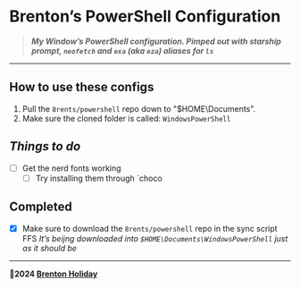 # Brenton’s PowerShell Configuration

> ***My Window’s PowerShell configuration. Pimped out with starship prompt, `neofetch` and `exa` (aka `eza`) aliases for `ls`***

---

## How to use these configs

1. Pull the `8rents/powershell` repo down to "$HOME\Documents". 
2. Make sure the cloned folder is called: `WindowsPowerShell`

## *Things to do*

- [ ] Get the nerd fonts working
  - [ ] Try installing them through `choco

## Completed

- [x] Make sure to download the `8rents/powershell` repo in the sync script FFS 
  *It’s beijng downloaded into `$HOME\Documents\WindowsPowerShell` just as it should be*

---

**🤍2024 [Brenton Holiday](https://brenton.holiday)**
